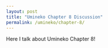 ```yaml
---
layout: post
title: "Umineko Chapter 8 Discussion"
permalink: /umineko/chapter-8/
---
```

Here I talk about Umineko Chapter 8!

